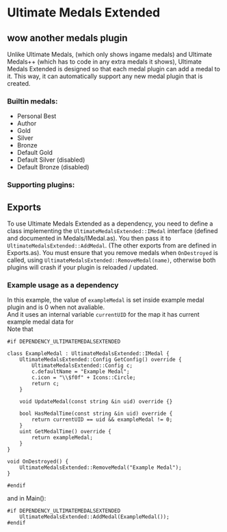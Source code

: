 
# Ultimate Medals Extended
## wow another medals plugin
Unlike Ultimate Medals, (which only shows ingame medals) and Ultimate Medals++ (which has to code in any extra medals it shows), Ultimate Medals Extended is designed so that each medal plugin can add a medal to it. This way, it can automatically support any new medal plugin that is created.

### Builtin medals:
- Personal Best
- Author
- Gold
- Silver
- Bronze
- Default Gold
- Default Silver (disabled)
- Default Bronze (disabled)
### Supporting plugins:


## Exports
To use Ultimate Medals Extended as a dependency, you need to define a class implementing the `UltimateMedalsExtended::IMedal` interface
(defined and documented in Medals/IMedal.as).
You then pass it to `UltimateMedalsExtended::AddMedal`. (The other exports from are defined in Exports.as).
You must ensure that you remove medals when `OnDestroyed` is called, using `UltimateMedalsExtended::RemoveMedal(name)`, otherwise both plugins will crash if your plugin is reloaded / updated.


### Example usage as a dependency
In this example, the value of `exampleMedal` is set inside example medal plugin and is 0 when not avaliable.  
And it uses an internal variable `currentUID` for the map it has current example medal data for  
Note that 

```
#if DEPENDENCY_ULTIMATEMEDALSEXTENDED

class ExampleMedal : UltimateMedalsExtended::IMedal {
    UltimateMedalsExtended::Config GetConfig() override {
        UltimateMedalsExtended::Config c;
        c.defaultName = "Example Medal";
        c.icon = "\\$f0f" + Icons::Circle;
        return c;
    }

    void UpdateMedal(const string &in uid) override {}

    bool HasMedalTime(const string &in uid) override {
        return currentUID == uid && exampleMedal != 0;
    }
    uint GetMedalTime() override {
        return exampleMedal;
    }
}

void OnDestroyed() {
    UltimateMedalsExtended::RemoveMedal("Example Medal");
}

#endif
```

and in Main():

```
#if DEPENDENCY_ULTIMATEMEDALSEXTENDED
    UltimateMedalsExtended::AddMedal(ExampleMedal());
#endif
```

